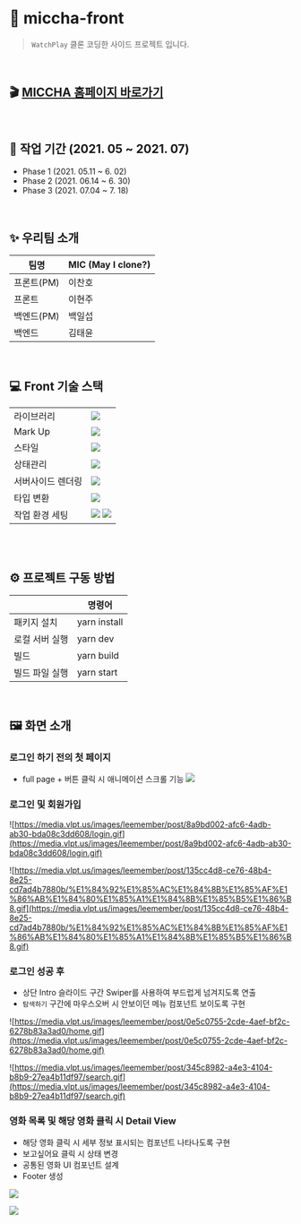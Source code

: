 # 🎈 miccha-front

> `WatchPlay` 클론 코딩한 사이드 프로젝트 입니다.

<br>

## 🎬 [MICCHA 홈페이지 바로가기](https://miccha.vercel.app/)

<br>

## 🎨 작업 기간 (2021. 05 ~ 2021. 07)

- Phase 1 (2021. 05.11 ~ 6. 02)
- Phase 2 (2021. 06.14 ~ 6. 30)
- Phase 3 (2021. 07.04 ~ 7. 18)

<br>

## ✨ 우리팀 소개

| 팀명       | MIC (May I clone?) |
| ---------- | ------------------ |
| 프론트(PM) | 이찬호             |
| 프론트     | 이현주             |
| 백엔드(PM) | 백일섭             |
| 백엔드     | 김태윤             |

<br>

## 💻 Front 기술 스택

|                   |                                                                                                                                                                                                                 |
| ----------------- | --------------------------------------------------------------------------------------------------------------------------------------------------------------------------------------------------------------- |
| 라이브러리        | <img src="https://img.shields.io/badge/React-61DAFB?style=flat-square&logo=React&logoColor=white"/>                                                                                                             |
| Mark Up           | <img src="https://img.shields.io/badge/HTML-E34F26?style=flat-square&logo=HTML5&logoColor=white"/>                                                                                                              |
| 스타일            | <img src="https://img.shields.io/badge/Emotion-DB7093?style=flat-square&logo=Styled-components&logoColor=white"/>                                                                                               |
| 상태관리          | <img src="https://img.shields.io/badge/Recoil-001add?style=flat-square&logoColor=white"/>                                                                                                                       |
| 서버사이드 렌더링 | <img src="https://img.shields.io/badge/Next-000000?style=flat-square&logo=Next.js&logoColor=white"/>                                                                                                            |
| 타입 변환         | <img src="https://img.shields.io/badge/TypeScript-3178C6?style=flat-square&logo=TypeScript&logoColor=white"/>                                                                                                   |
| 작업 환경 세팅    | <img src="https://img.shields.io/badge/Prettier-F7B93E?style=flat-square&logo=Prettier&logoColor=white"/> <img src="https://img.shields.io/badge/Eslint-4B3263?style=flat-square&logo=Eslint&logoColor=white"/> |

<br>
<br>

## ⚙️ 프로젝트 구동 방법

|                | 명령어       |
| -------------- | ------------ |
| 패키지 설치    | yarn install |
| 로컬 서버 실행 | yarn dev     |
| 빌드           | yarn build   |
| 빌드 파일 실행 | yarn start   |

<br>

## 🖼  화면 소개

### **로그인 하기 전의 첫 페이지**

- full page + 버튼 클릭 시 애니메이션 스크롤 기능
![](https://images.velog.io/images/leemember/post/5e8aebb0-d6ef-4bca-8bc8-b285e63149d4/%E1%84%86%E1%85%A6%E1%84%8B%E1%85%B5%E1%86%AB%E1%84%91%E1%85%A6%E1%84%8B%E1%85%B5%E1%84%8C%E1%85%B5.gif)

### 로그인 및 회원가입

![https://media.vlpt.us/images/leemember/post/8a9bd002-afc6-4adb-ab30-bda08c3dd608/login.gif](https://media.vlpt.us/images/leemember/post/8a9bd002-afc6-4adb-ab30-bda08c3dd608/login.gif)

![https://media.vlpt.us/images/leemember/post/135cc4d8-ce76-48b4-8e25-cd7ad4b7880b/%E1%84%92%E1%85%AC%E1%84%8B%E1%85%AF%E1%86%AB%E1%84%80%E1%85%A1%E1%84%8B%E1%85%B5%E1%86%B8.gif](https://media.vlpt.us/images/leemember/post/135cc4d8-ce76-48b4-8e25-cd7ad4b7880b/%E1%84%92%E1%85%AC%E1%84%8B%E1%85%AF%E1%86%AB%E1%84%80%E1%85%A1%E1%84%8B%E1%85%B5%E1%86%B8.gif)

### 로그인 성공 후

- 상단 Intro 슬라이드 구간 Swiper를 사용하여 부드럽게 넘겨지도록 연출
- `탐색하기` 구간에 마우스오버 시 안보이던 메뉴 컴포넌트 보이도록 구현

![https://media.vlpt.us/images/leemember/post/0e5c0755-2cde-4aef-bf2c-6278b83a3ad0/home.gif](https://media.vlpt.us/images/leemember/post/0e5c0755-2cde-4aef-bf2c-6278b83a3ad0/home.gif)

![https://media.vlpt.us/images/leemember/post/345c8982-a4e3-4104-b8b9-27ea4b11df97/search.gif](https://media.vlpt.us/images/leemember/post/345c8982-a4e3-4104-b8b9-27ea4b11df97/search.gif)

### 영화 목록 및 해당 영화 클릭 시 Detail View

- 해당 영화 클릭 시 세부 정보 표시되는 컴포넌트 나타나도록 구현
- 보고싶어요 클릭 시 상태 변경
- 공통된 영화 UI 컴포넌트 설계
- Footer 생성

![](https://images.velog.io/images/leemember/post/de095f34-2dfc-43eb-a97c-8e5bcf24f888/home3.gif)

![](https://images.velog.io/images/leemember/post/345c8982-a4e3-4104-b8b9-27ea4b11df97/search.gif)

